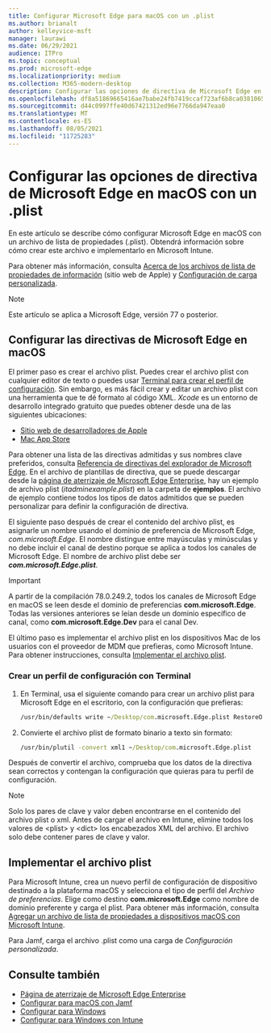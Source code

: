 ```yaml
---
title: Configurar Microsoft Edge para macOS con un .plist
ms.author: brianalt
author: kelleyvice-msft
manager: laurawi
ms.date: 06/29/2021
audience: ITPro
ms.topic: conceptual
ms.prod: microsoft-edge
ms.localizationpriority: medium
ms.collection: M365-modern-desktop
description: Configurar las opciones de directiva de Microsoft Edge en macOS con un .plist
ms.openlocfilehash: df8a51869665416ae7babe24fb7419ccaf723af6b8ca0381065d97b3728a4d87
ms.sourcegitcommit: d44c0997ffe40d67421312ed96e7766da947eaa0
ms.translationtype: MT
ms.contentlocale: es-ES
ms.lasthandoff: 08/05/2021
ms.locfileid: "11725283"
---
```

# <a name="configure-microsoft-edge-policy-settings-for-macos-using-a-plist"></a>Configurar las opciones de directiva de Microsoft Edge en macOS con un .plist

En este artículo se describe cómo configurar Microsoft Edge en macOS con un archivo de lista de propiedades (.plist). Obtendrá información sobre cómo crear este archivo e implementarlo en Microsoft Intune.

Para obtener más información, consulta [Acerca de los archivos de lista de propiedades de información](https://developer.apple.com/library/archive/documentation/General/Reference/InfoPlistKeyReference/Articles/AboutInformationPropertyListFiles.html) (sitio web de Apple) y [Configuración de carga personalizada](https://support.apple.com/guide/mdm/custom-mdm9abbdbe7/1/web/1).

> [!NOTE]
> Este artículo se aplica a Microsoft Edge, versión 77 o posterior.

## <a name="configure-microsoft-edge-policies-on-macos"></a>Configurar las directivas de Microsoft Edge en macOS

El primer paso es crear el archivo plist. Puedes crear el archivo plist con cualquier editor de texto o puedes usar [Terminal para crear el perfil de configuración](#create-a-configuration-profile-using-terminal). Sin embargo, es más fácil crear y editar un archivo plist con una herramienta que te dé formato al código XML. *Xcode* es un entorno de desarrollo integrado gratuito que puedes obtener desde una de las siguientes ubicaciones:

- [Sitio web de desarrolladores de Apple](https://developer.apple.com/xcode/)
- [Mac App Store](https://apps.apple.com/app/xcode/id497799835?mt=12)

Para obtener una lista de las directivas admitidas y sus nombres clave preferidos, consulta [Referencia de directivas del explorador de Microsoft Edge](microsoft-edge-policies.md). En el archivo de plantillas de directiva, que se puede descargar desde la [página de aterrizaje de Microsoft Edge Enterprise](https://aka.ms/EdgeEnterprise), hay un ejemplo de archivo plist (*itadminexample.plist*) en la carpeta de **ejemplos**. El archivo de ejemplo contiene todos los tipos de datos admitidos que se pueden personalizar para definir la configuración de directiva. 

El siguiente paso después de crear el contenido del archivo plist, es asignarle un nombre usando el dominio de preferencia de Microsoft Edge, *com.microsoft.Edge*. El nombre distingue entre mayúsculas y minúsculas y no debe incluir el canal de destino porque se aplica a todos los canales de Microsoft Edge. El nombre de archivo plist debe ser **_com.microsoft.Edge.plist_**.

> [!IMPORTANT]
> A partir de la compilación 78.0.249.2, todos los canales de Microsoft Edge en macOS se leen desde el dominio de preferencias **com.microsoft.Edge**. Todas las versiones anteriores se leían desde un dominio específico de canal, como **com.microsoft.Edge.Dev** para el canal Dev.

El último paso es implementar el archivo plist en los dispositivos Mac de los usuarios con el proveedor de MDM que prefieras, como Microsoft Intune. Para obtener instrucciones, consulta [Implementar el archivo plist](#deploy-your-plist).

### <a name="create-a-configuration-profile-using-terminal"></a>Crear un perfil de configuración con Terminal

1. En Terminal, usa el siguiente comando para crear un archivo plist para Microsoft Edge en el escritorio, con la configuración que prefieras:

   ```cmd
   /usr/bin/defaults write ~/Desktop/com.microsoft.Edge.plist RestoreOnStartup -int 1
   ```

2. Convierte el archivo plist de formato binario a texto sin formato:

   ```cmd
   /usr/bin/plutil -convert xml1 ~/Desktop/com.microsoft.Edge.plist
   ```

Después de convertir el archivo, comprueba que los datos de la directiva sean correctos y contengan la configuración que quieras para tu perfil de configuración.

> [!NOTE]
> Solo los pares de clave y valor deben encontrarse en el contenido del archivo plist o xml. Antes de cargar el archivo en Intune, elimine todos los valores de \<plist> y \<dict> los encabezados XML del archivo. El archivo solo debe contener pares de clave y valor.

## <a name="deploy-your-plist"></a>Implementar el archivo plist

Para Microsoft Intune, crea un nuevo perfil de configuración de dispositivo destinado a la plataforma macOS y selecciona el tipo de perfil del *Archivo de preferencias*. Elige como destino **com.microsoft.Edge** como nombre de dominio preferente y carga el plist. Para obtener más información, consulta [Agregar un archivo de lista de propiedades a dispositivos macOS con Microsoft Intune](/intune/configuration/preference-file-settings-macos).

Para Jamf, carga el archivo .plist como una carga de *Configuración personalizada*.

## <a name="see-also"></a>Consulte también

- [Página de aterrizaje de Microsoft Edge Enterprise](https://aka.ms/EdgeEnterprise)
- [Configurar para macOS con Jamf](configure-microsoft-edge-on-mac-jamf.md)
- [Configurar para Windows](configure-microsoft-edge.md)
- [Configurar para Windows con Intune](configure-edge-with-intune.md)